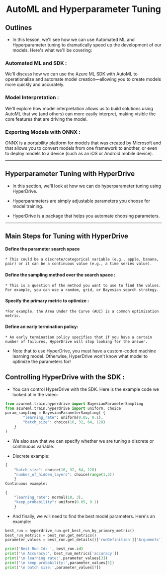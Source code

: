 # <center>AutoML and Hyperparameter Tuning</center>

## Outlines 

* In this lesson, we'll see how we can use Automated ML and Hyperparameter tuning to dramatically speed up the development of our models. Here's what we'll be covering:

### Automated ML and SDK : 
We'll discuss how we can use the Azure ML SDK with AutoML to operationalize and automate model creation—allowing you to create models more quickly and accurately.

### Model Interpretation : 
We'll explore how model interpretation allows us to build solutions using AutoML that we (and others) can more easily interpret, making visible the core features that are driving the model.

### Exporting Models with ONNX : 
ONNX is a portability platform for models that was created by Microsoft and that allows you to convert models from one framework to another, or even to deploy models to a device (such as an iOS or Android mobile device).


---

## Hyperparameter Tuning with HyperDrive

* In this section, we'll look at how we can do hyperparameter tuning using HyperDrive.

* Hyperparameters are simply adjustable parameters you choose for model training.

* HyperDrive is a package that helps you automate choosing parameters.


---

## Main Steps for Tuning with HyperDrive

#### Define the parameter search space
	
	* This could be a discrete/categorical variable (e.g., apple, banana, pair) or it can be a continuous value (e.g., a time series value).

#### Define the sampling method over the search space : 
	
	* This is a question of the method you want to use to find the values. For example, you can use a random, grid, or Bayesian search strategy.

#### Specify the primary metric to optimize : 
	
	*For example, the Area Under the Curve (AUC) is a common optimization metric.

#### Define an early termination policy: 

	* An early termination policy specifies that if you have a certain number of failures, HyperDrive will stop looking for the answer.

* Note that to use HyperDrive, you must have a custom-coded machine learning model. Otherwise, HyperDrive won't know what model to optimize the parameters for!

## Controlling HyperDrive with the SDK :

* You can control HyperDrive with the SDK. Here is the example code we looked at in the video:

```python
from azureml.train.hyperdrive import BayesianParameterSampling
from azureml.train.hyperdrive import uniform, choice
param_sampling = BayesianParameterSampling( {
        "learning_rate": uniform(0.05, 0.1),
        "batch_size": choice(16, 32, 64, 128)
    }
)

```

* We also saw that we can specify whether we are tuning a discrete or continuous variable.

* Discrete example:

```python
{
    "batch_size": choice(16, 32, 64, 128)
    "number_of_hidden_layers": choice(range(1,5))
    }
Continuous example:

{    
    "learning_rate": normal(10, 3),
    "keep_probability": uniform(0.05, 0.1)
    }

```

* And finally, we will need to find the best model parameters. Here's an example:

```python
best_run = hyperdrive_run.get_best_run_by_primary_metric()
best_run_metrics = best_run.get_metrics()
parameter_values = best_run.get_details()['runDefinition']['Arguments']

print('Best Run Id: ', best_run.id)
print('\n Accuracy:', best_run_metrics['accuracy'])
print('\n learning rate:',parameter_values[3])
print('\n keep probability:',parameter_values[5])
print('\n batch size:',parameter_values[7])
```